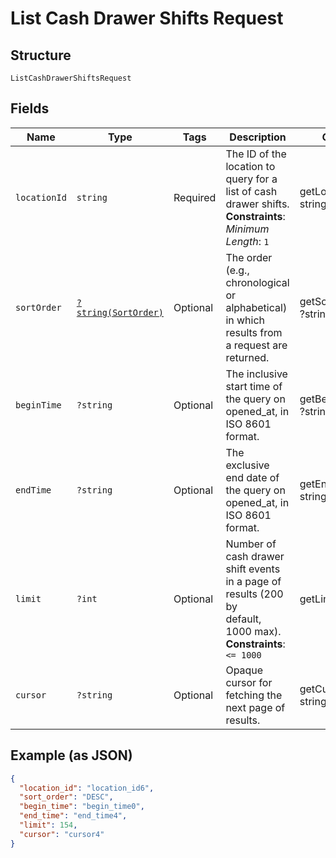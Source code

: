 
# List Cash Drawer Shifts Request

## Structure

`ListCashDrawerShiftsRequest`

## Fields

| Name | Type | Tags | Description | Getter | Setter |
|  --- | --- | --- | --- | --- | --- |
| `locationId` | `string` | Required | The ID of the location to query for a list of cash drawer shifts.<br>**Constraints**: *Minimum Length*: `1` | getLocationId(): string | setLocationId(string locationId): void |
| `sortOrder` | [`?string(SortOrder)`](../../doc/models/sort-order.md) | Optional | The order (e.g., chronological or alphabetical) in which results from a request are returned. | getSortOrder(): ?string | setSortOrder(?string sortOrder): void |
| `beginTime` | `?string` | Optional | The inclusive start time of the query on opened_at, in ISO 8601 format. | getBeginTime(): ?string | setBeginTime(?string beginTime): void |
| `endTime` | `?string` | Optional | The exclusive end date of the query on opened_at, in ISO 8601 format. | getEndTime(): ?string | setEndTime(?string endTime): void |
| `limit` | `?int` | Optional | Number of cash drawer shift events in a page of results (200 by<br>default, 1000 max).<br>**Constraints**: `<= 1000` | getLimit(): ?int | setLimit(?int limit): void |
| `cursor` | `?string` | Optional | Opaque cursor for fetching the next page of results. | getCursor(): ?string | setCursor(?string cursor): void |

## Example (as JSON)

```json
{
  "location_id": "location_id6",
  "sort_order": "DESC",
  "begin_time": "begin_time0",
  "end_time": "end_time4",
  "limit": 154,
  "cursor": "cursor4"
}
```


